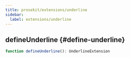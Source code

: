 ```yaml
---
title: prosekit/extensions/underline
sidebar:
  label: extensions/underline
---
```



## defineUnderline {#define-underline}

```ts
function defineUnderline(): UnderlineExtension
```
